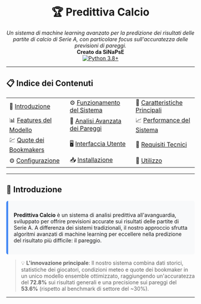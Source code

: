 # <div align="center">🏆 Predittiva Calcio</div>

<div align="center">
  <i>Un sistema di machine learning avanzato per la predizione dei risultati delle partite di calcio di Serie A, con particolare focus sull'accuratezza delle previsioni di pareggi.</i>
</div>

<div align="center">
  <strong>Creato da SiNaPsE</strong>
</div>

<div align="center">
  <a href="https://www.python.org/downloads/"><img src="https://img.shields.io/badge/Python-3.8+-blue.svg" alt="Python 3.8+"></a>
</div>

---

## 📋 Indice dei Contenuti

<table>
  <tr>
    <td>📖 <a href="#-introduzione">Introduzione</a></td>
    <td>⚙️ <a href="#%EF%B8%8F-funzionamento-del-sistema">Funzionamento del Sistema</a></td>
    <td>🌟 <a href="#-caratteristiche-principali">Caratteristiche Principali</a></td>
  </tr>
  <tr>
    <td>📊 <a href="#-features-del-modello">Features del Modello</a></td>
    <td>🎯 <a href="#-analisi-avanzata-dei-pareggi">Analisi Avanzata dei Pareggi</a></td>
    <td>📈 <a href="#-performance-del-sistema">Performance del Sistema</a></td>
  </tr>
  <tr>
    <td>💹 <a href="#-integrazione-delle-quote-dei-bookmakers">Quote dei Bookmakers</a></td>
    <td>🖥️ <a href="#%EF%B8%8F-interfaccia-utente-e-visualizzazione">Interfaccia Utente</a></td>
    <td>🔧 <a href="#-requisiti-tecnici">Requisiti Tecnici</a></td>
  </tr>
  <tr>
    <td>⚙️ <a href="#%EF%B8%8F-configurazione">Configurazione</a></td>
    <td>📥 <a href="#-installazione">Installazione</a></td>
    <td>🚀 <a href="#-utilizzo">Utilizzo</a></td>
  </tr>
</table>

---

## 📖 Introduzione

<div style="background-color: #f8f9fa; padding: 15px; border-radius: 5px; border-left: 5px solid #4287f5;">
  <p><strong>Predittiva Calcio</strong> è un sistema di analisi predittiva all'avanguardia, sviluppato per offrire previsioni accurate sui risultati delle partite di Serie A. A differenza dei sistemi tradizionali, il nostro approccio sfrutta algoritmi avanzati di machine learning per eccellere nella predizione del risultato più difficile: il pareggio.</p>
</div>

> 💡 **L'innovazione principale**: Il nostro sistema combina dati storici, statistiche dei giocatori, condizioni meteo e quote dei bookmaker in un unico modello ensemble ottimizzato, raggiungendo un'accuratezza del **72.8%** sui risultati generali e una precisione sui pareggi del **53.6%** (rispetto al benchmark di settore del ~30%).

---
